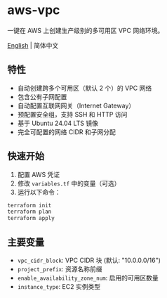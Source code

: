 # aws-vpc

一键在 AWS 上创建生产级别的多可用区 VPC 网络环境。

[English](README.md) | 简体中文

## 特性

- 自动创建跨多个可用区（默认 2 个）的 VPC 网络
- 包含公有子网配置
- 自动配置互联网网关（Internet Gateway）
- 预配置安全组，支持 SSH 和 HTTP 访问
- 基于 Ubuntu 24.04 LTS 镜像
- 完全可配置的网络 CIDR 和子网分配

## 快速开始

1. 配置 AWS 凭证
2. 修改 `variables.tf` 中的变量（可选）
3. 运行以下命令：

```bash
terraform init
terraform plan
terraform apply
```

## 主要变量

- `vpc_cidr_block`: VPC CIDR 块 (默认: "10.0.0.0/16")
- `project_prefix`: 资源名称前缀
- `enable_availability_zone_num`: 启用的可用区数量
- `instance_type`: EC2 实例类型
